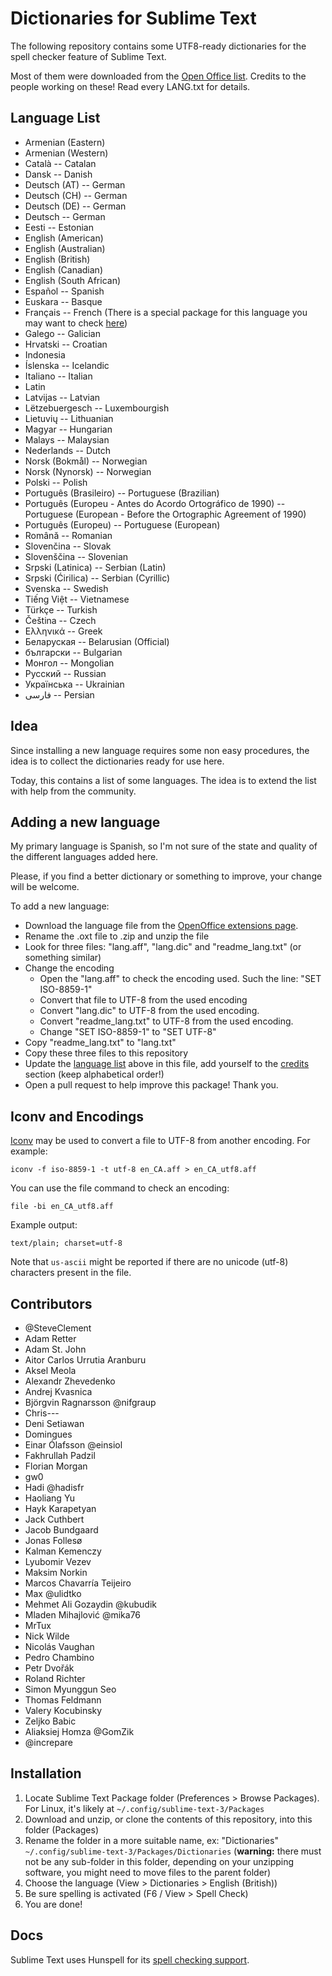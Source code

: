 # Dictionaries for Sublime Text

The following repository contains some UTF8-ready dictionaries for the spell checker feature of Sublime Text.

Most of them were downloaded from the [Open Office list](http://extensions.services.openoffice.org/en/dictionaries). Credits to the people working on these! Read every LANG.txt for details.

## Language List

 * Armenian (Eastern)
 * Armenian (Western)
 * Català -- Catalan
 * Dansk -- Danish
 * Deutsch (AT) -- German
 * Deutsch (CH) -- German
 * Deutsch (DE) -- German
 * Deutsch -- German
 * Eesti -- Estonian
 * English (American)
 * English (Australian)
 * English (British)
 * English (Canadian)
 * English (South African)
 * Español -- Spanish
 * Euskara -- Basque
 * Français -- French (There is a special package for this language you may want to check [here](https://github.com/superbob/SublimeTextLanguageFrench))
 * Galego -- Galician
 * Hrvatski -- Croatian
 * Indonesia
 * Íslenska -- Icelandic
 * Italiano -- Italian
 * Latin
 * Latvijas -- Latvian
 * Lëtzebuergesch -- Luxembourgish
 * Lietuvių -- Lithuanian
 * Magyar -- Hungarian
 * Malays -- Malaysian
 * Nederlands -- Dutch
 * Norsk (Bokmål) -- Norwegian
 * Norsk (Nynorsk) -- Norwegian
 * Polski -- Polish
 * Português (Brasileiro) -- Portuguese (Brazilian)
 * Português (Europeu - Antes do Acordo Ortográfico de 1990) -- Portuguese (European - Before the Ortographic Agreement of 1990)
 * Português (Europeu) -- Portuguese (European)
 * Română -- Romanian
 * Slovenčina -- Slovak
 * Slovenščina -- Slovenian
 * Srpski (Latinica) -- Serbian (Latin)
 * Srpski (Ćirilica) -- Serbian (Cyrillic)
 * Svenska -- Swedish
 * Tiếng Việt -- Vietnamese
 * Türkçe -- Turkish
 * Čeština -- Czech
 * Ελληνικά -- Greek
 * Беларуская -- Belarusian (Official)
 * български -- Bulgarian
 * Монгол -- Mongolian
 * Русский -- Russian
 * Українська -- Ukrainian
 * فارسی -- Persian

## Idea

Since installing a new language requires some non easy procedures, the idea is to collect the dictionaries ready for use here.

Today, this contains a list of some languages. The idea is to extend the list with help from the community.

## Adding a new language

My primary language is Spanish, so I'm not sure of the state and quality of the different languages added here.

Please, if you find a better dictionary or something to improve, your change will be welcome.

To add a new language:

 * Download the language file from the [OpenOffice extensions page](http://extensions.services.openoffice.org/en/dictionaries).
 * Rename the .oxt file to .zip and unzip the file
 * Look for three files: "lang.aff", "lang.dic" and "readme_lang.txt" (or something similar)
 * Change the encoding
   - Open the "lang.aff" to check the encoding used. Such the line: "SET ISO-8859-1"
   - Convert that file to UTF-8 from the used encoding
   - Convert "lang.dic" to UTF-8 from the used encoding.
   - Convert "readme_lang.txt" to UTF-8 from the used encoding.
   - Change "SET ISO-8859-1" to "SET UTF-8"
 * Copy "readme_lang.txt" to "lang.txt"
 * Copy these three files to this repository
 * Update the [language list](#language-list) above in this file,
   add yourself to the [credits](#contributors) section (keep alphabetical
   order!)
 * Open a pull request to help improve this package! Thank you.

## Iconv and Encodings

[Iconv](http://en.wikipedia.org/wiki/Iconv) may be used to convert a file to UTF-8 from another encoding. For example:

	iconv -f iso-8859-1 -t utf-8 en_CA.aff > en_CA_utf8.aff

You can use the file command to check an encoding:

	file -bi en_CA_utf8.aff

Example output:

	text/plain; charset=utf-8

Note that `us-ascii` might be reported if there are no unicode (utf-8) characters present in the file.


## Contributors

 * @SteveClement
 * Adam Retter
 * Adam St. John
 * Aitor Carlos Urrutia Aranburu
 * Aksel Meola
 * Alexandr Zhevedenko
 * Andrej Kvasnica
 * Björgvin Ragnarsson @nifgraup
 * Chris---
 * Deni Setiawan
 * Domingues
 * Einar Ólafsson @einsiol
 * Fakhrullah Padzil
 * Florian Morgan
 * gw0
 * Hadi @hadisfr
 * Haoliang Yu
 * Hayk Karapetyan
 * Jack Cuthbert
 * Jacob Bundgaard
 * Jonas Follesø
 * Kalman Kemenczy
 * Lyubomir Vezev
 * Maksim Norkin
 * Marcos Chavarría Teijeiro
 * Max @ulidtko
 * Mehmet Ali Gozaydin @kubudik
 * Mladen Mihajlović @mika76
 * MrTux
 * Nick Wilde
 * Nicolás Vaughan
 * Pedro Chambino
 * Petr Dvořák
 * Roland Richter
 * Simon Myunggun Seo
 * Thomas Feldmann
 * Valery Kocubinsky
 * Zeljko Babic
 * Aliaksiej Homza @GomZik
 * @increpare


## Installation

  1. Locate Sublime Text Package folder (Preferences > Browse Packages).
     For Linux, it's likely at `~/.config/sublime-text-3/Packages`
  2. Download and unzip, or clone the contents of this repository, into this folder (Packages)
  3. Rename the folder in a more suitable name, ex: "Dictionaries" `~/.config/sublime-text-3/Packages/Dictionaries` (**warning:** there must not be any sub-folder in this folder, depending on your unzipping software, you might need to move files to the parent folder)
  4. Choose the language (View > Dictionaries > English (British))
  5. Be sure spelling is activated (F6 / View > Spell Check)
  6. You are done!

## Docs

Sublime Text uses Hunspell for its [spell checking support](http://www.sublimetext.com/docs/3/spell_checking.html).
